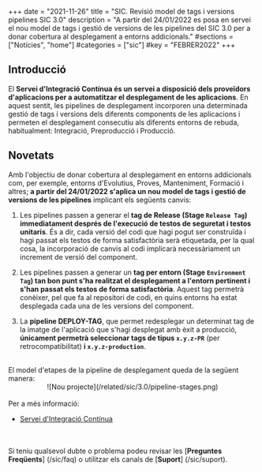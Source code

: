 +++
date        = "2021-11-26"
title       = "SIC. Revisió model de tags i versions pipelines SIC 3.0"
description = "A partir del 24/01/2022 es posa en servei el nou model de tags i gestió de versions de les pipelines del SIC 3.0 per a donar cobertura al desplegament a entorns addicionals."
#sections    = ["Notícies", "home"]
#categories  = ["sic"]
#key         = "FEBRER2022"
+++

## Introducció

El **Servei d'Integració Contínua és un servei a disposició dels proveïdors d'aplicacions per a automatitzar el desplegament
de les aplicacions**. En aquest sentit, les pipelines de desplegament incorporen una determinada gestió de tags i versions
dels diferents components de les aplicacions i permeten el desplegament consecutiu als diferents entorns de rebuda,
habitualment: Integració, Preproducció i Producció.

## Novetats

Amb l'objectiu de donar cobertura al desplegament en entorns addicionals com, per exemple, entorns d'Evolutius, Proves,
Manteniment, Formació i altres; **a partir del 24/01/2022 s'aplica un nou model de tags i gestió de versions de les pipelines**
implicant els següents canvis:

1. Les pipelines passen a generar el **tag de Release (Stage `Release Tag`) immediatament després de l'execució de testos de seguretat i testos unitaris**.
És a dir, cada versió del codi que hagi pogut ser construïda i hagi passat els testos de forma satisfactòria serà etiquetada, per la qual cosa,
la incorporació de canvis al codi implicarà necessàriament un increment de versió del component.

2. Les pipelines passen a generar un **tag per entorn (Stage `Environment Tag`) tan bon punt s'ha realitzat el desplegament a l'entorn
pertinent i s'han passat els testos de forma satisfactòria**. Aquest tag permetrà conèixer, pel que fa al repositori de codi, en quins entorns
ha estat desplegada cada una de les versions del component.

3. La **pipeline DEPLOY-TAG**, que permet redesplegar un determinat tag de la imatge de l'aplicació que s'hagi desplegat amb èxit a producció,
**únicament permetrà seleccionar tags de tipus `x.y.z-PR`** (per retrocompatibilitat) **i `x.y.z-production`**.

<br/>
El model d'etapes de la pipeline de desplegament queda de la següent manera:
<CENTER>![Nou projecte](/related/sic/3.0/pipeline-stages.png)</center>

<br/>
Per a més informació:

- [Servei d'Integració Contínua](https://canigo.ctti.gencat.cat/sic30-serveis/ci/)

<br/><br/>
Si teniu qualsevol dubte o problema podeu revisar les [**Preguntes Freqüents**] (/sic/faq) o utilitzar els canals de [**Suport**] (/sic/suport).